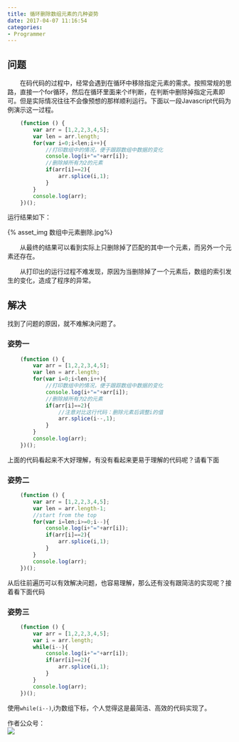 ```yaml
---
title: 循环删除数组元素的几种姿势
date: 2017-04-07 11:16:54
categories:
- Programmer
---
```


## 问题

&emsp;&emsp;在码代码的过程中，经常会遇到在循环中移除指定元素的需求。按照常规的思路，直接一个for循环，然后在循环里面来个if判断，在判断中删除掉指定元素即可。但是实际情况往往不会像预想的那样顺利运行。下面以一段Javascript代码为例演示这一过程。

```javascript
    (function () {
        var arr = [1,2,2,3,4,5];
        var len = arr.length;
        for(var i=0;i<len;i++){
            //打印数组中的情况，便于跟踪数组中数据的变化
            console.log(i+"="+arr[i]);
            //删除掉所有为2的元素
            if(arr[i]==2){
                arr.splice(i,1);
            }
        }
        console.log(arr);
    })();
```

运行结果如下：

{% asset_img 数组中元素删除.jpg%}

&emsp;&emsp;从最终的结果可以看到实际上只删除掉了匹配的其中一个元素，而另外一个元素还存在。

&emsp;&emsp;从打印出的运行过程不难发现，原因为当删除掉了一个元素后，数组的索引发生的变化，造成了程序的异常。

## 解决

找到了问题的原因，就不难解决问题了。

### 姿势一
```javascript
    (function () {
        var arr = [1,2,2,3,4,5];
        var len = arr.length;
        for(var i=0;i<len;i++){
            //打印数组中的情况，便于跟踪数组中数据的变化
            console.log(i+"="+arr[i]);
            //删除掉所有为2的元素
            if(arr[i]==2){
                //注意对比这行代码：删除元素后调整i的值
                arr.splice(i--,1);
            }
        }
        console.log(arr);
    })();
```

上面的代码看起来不大好理解，有没有看起来更易于理解的代码呢？请看下面

### 姿势二
```javascript
    (function () {
        var arr = [1,2,2,3,4,5];
        var len = arr.length-1;
        //start from the top
        for(var i=len;i>=0;i--){
            console.log(i+"="+arr[i]);
            if(arr[i]==2){
                arr.splice(i,1);
            }
        }
        console.log(arr);
    })();
```

从后往前遍历可以有效解决问题，也容易理解，那么还有没有跟简洁的实现呢？接着看下面代码

### 姿势三
```javascript
    (function () {
        var arr = [1,2,2,3,4,5];
        var i = arr.length;
        while(i--){
            console.log(i+"="+arr[i]);
            if(arr[i]==2){
                arr.splice(i,1);
            }
        }
        console.log(arr);
    })();
```

使用`while(i--)`,i为数组下标，个人觉得这是最简洁、高效的代码实现了。


作者公众号：   
<img src='http://muchstudy.com/2019/11/10/%E4%B8%80%E6%96%87%E6%90%9E%E5%AE%9AJS%E5%BC%82%E5%B8%B8%E6%8D%95%E8%8E%B7/YIYING.jpg'>

